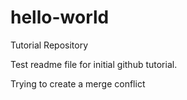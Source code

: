 # hello-world
Tutorial Repository

Test readme file for initial github tutorial.

Trying to create a merge conflict
